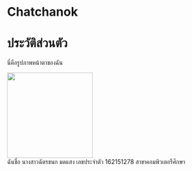 # Chatchanok
<html>
<head>
<title>profile</title>
<meta charset="UFT-8"> 
</head>
<body>
<h1>ประวัติส่วนตัว</h1>
<p>นี่คือรูปภาพหน้าตาของฉัน</p>
<img src="chatchanok.jpg" width="200" height="200"> <br>ฉันชื่อ นางสาวฉัตรชนก​ มดแสง เลขประจำตัว 162151278 สาขาคอมพิวเตอรืศึกษา
</body>
</html>
